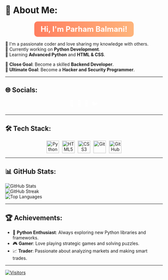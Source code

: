 # 💫 About Me:
<div align="center">
  <style>
    .animated-header {
      font-size: 24px;
      font-weight: bold;
      color: #ffffff;
      background: linear-gradient(90deg, #ff7e5f, #feb47b);
      padding: 10px 20px;
      border-radius: 10px;
      display: inline-block;
      animation: float 3s ease-in-out infinite;
    }
    @keyframes float {
      0%, 100% {
        transform: translateY(0);
      }
      50% {
        transform: translateY(-10px);
      }
    }
  </style>
  <div class="animated-header">Hi, I'm Parham Balmani!</div>
</div>

👋 I'm a passionate coder and love sharing my knowledge with others.  
🔭 Currently working on **Python Development**.  
🌱 Learning **Advanced Python** and **HTML & CSS**.  

🎯 **Close Goal**: Become a skilled **Backend Developer**.  
🌟 **Ultimate Goal**: Become a **Hacker and Security Programmer**.  

---

## 🌐 Socials:
<div align="center">
  <style>
    .social-icons {
      display: flex;
      gap: 10px;
      justify-content: center;
    }
    .social-icons a {
      text-decoration: none;
      color: white;
      font-size: 20px;
      transition: transform 0.3s ease;
    }
    .social-icons a:hover {
      transform: scale(1.2);
    }
  </style>
  <div class="social-icons">
    <a href="https://instagram.com/parhambalmani" target="_blank">📸</a>
    <a href="mailto:parhambalmani.dev@gmail.com" target="_blank">📧</a>
    <a href="https://linkedin.com/in/parhambalmani" target="_blank">💼</a>
    <a href="https://twitter.com/parhambalmani" target="_blank">🐦</a>
  </div>
</div>

---

## 🛠️ Tech Stack:
<div align="center">
  <style>
    .tech-stack {
      display: flex;
      gap: 10px;
      justify-content: center;
      flex-wrap: wrap;
    }
    .tech-stack img {
      height: 40px;
      transition: transform 0.3s ease;
    }
    .tech-stack img:hover {
      transform: scale(1.2);
    }
  </style>
  <div class="tech-stack">
    <img src="https://img.shields.io/badge/python-3670A0?style=for-the-badge&logo=python&logoColor=ffdd54" alt="Python">
    <img src="https://img.shields.io/badge/html5-%23E34F26.svg?style=for-the-badge&logo=html5&logoColor=white" alt="HTML5">
    <img src="https://img.shields.io/badge/css3-%231572B6.svg?style=for-the-badge&logo=css3&logoColor=white" alt="CSS3">
    <img src="https://img.shields.io/badge/git-%23F05033.svg?style=for-the-badge&logo=git&logoColor=white" alt="Git">
    <img src="https://img.shields.io/badge/github-%23121011.svg?style=for-the-badge&logo=github&logoColor=white" alt="GitHub">
  </div>
</div>

---

## 📊 GitHub Stats:
![GitHub Stats](https://github-readme-stats.vercel.app/api?username=ParhamBalmani&theme=dark&hide_border=false&include_all_commits=false&count_private=false)<br/>
![GitHub Streak](https://github-readme-streak-stats.herokuapp.com/?user=ParhamBalmani&theme=dark&hide_border=false)<br/>
![Top Languages](https://github-readme-stats.vercel.app/api/top-langs/?username=ParhamBalmani&theme=dark&hide_border=false&include_all_commits=false&count_private=false&layout=compact)

---

## 🏆 Achievements:
- 🌟 **Python Enthusiast**: Always exploring new Python libraries and frameworks.
- 🎮 **Gamer**: Love playing strategic games and solving puzzles.
- 📈 **Trader**: Passionate about analyzing markets and making smart trades.

---

[![Visitors](https://visitcount.itsvg.in/api?id=ParhamBalmani&icon=0&color=0)](https://visitcount.itsvg.in)